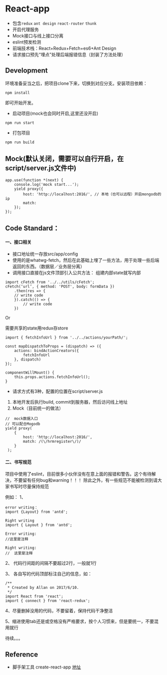# React-app

- 包含`redux` `ant design` `react-router` `thunk` 
- 开启代理服务
- Mock接口与线上接口分离
- eslint预发检测
- 前端技术栈：React+Redux+Fetch+es6+Ant Design
- 请求接口预先“埋点”处理后端报错信息（封装了方法处理）

## Development
环境准备妥当之后，把项目clone下来，切换到对应分支。安装项目依赖：
```
npm install
```
即可开始开发。
- 启动项目(mock也会同时开启,这里还没开启)
```
npm run start
```
- 打包项目
```
npm run build
```

## Mock(默认关闭，需要可以自行开启，在script/server.js文件中)
```
app.use(function *(next) {
    console.log('mock start...');
    yield proxy({
        host: 'http://localhost:2016/', // 本地（也可以远程）开启mongodb的ip
        match: 
    });
});
```

## Code Standard：

#### 一、接口相关
* 接口地址统一存放src/app/config
* 使用的是whatwg-fetch，然后在此基础上埋了一些方法，用于处理一些后端返回的东西。（数据层／业务层分离）
* 调用接口直接在js文件顶部引入公共方法：
组建内部state就写内部
```
import cFetch from '../../utils/cFetch';
cFetch(‘url’, { method: 'POST', body: formData })
    .then(res => {
	// write code        
    }).catch(() => {
        // write code
    })
```

Or

需要共享的state用redux存store

```
import { fetchInfoUrl } from '../../actions/yourPath/';

const mapDispatchToProps = (dispatch) => ({
    actions: bindActionCreators({
        fetchInfoUrl
    }, dispatch)
});

componentWillMount() {
    this.props.actions.fetchInfoUrl();
}

```
* 请求方式有3种，配置的位置在script/server.js
1. 本地开发后执行build, commit到服务器，然后访问线上地址
2. Mock（目前统一的做法）
```
//  mock数据入口
// 可以配合Mogodb
yield proxy(
    {
        host: 'http://localhost:2016/',
        match: /(\/hrmregister\/)/
    }
 );
```

#### 二、书写规范
项目中使用了eslint，目前很多小伙伴没有在意上面的报错和警告。这个有待解决，不要留有任何bug和warning！！！
除此之外，有一些规范不能被检测到请大家书写时尽量保持规范

例如：
1、
```
error writing：
import {Layout} from 'antd';

Right writing
import { Layout } from 'antd';

Error writing:
//这里是注释

Right writing:
//  这里是注释
```

2、
代码行间距的间隔不要超过2行，一般就1行

3、
各自写的代码顶部标注自己的信息，如：
```
/**
 * Created by Allan on 2017/6/10.
 */
import React from 'react';
import { connect } from 'react-redux';
```

4、尽量删掉没用的代码，不要留着，保持代码干净整洁

5、缩进使用tab还是或空格没有严格要求，按个人习惯来，但是要统一，不要混用就行

待续。。。


## Reference
- 脚手架工具 create-react-app [地址](https://github.com/facebookincubator/create-react-app)